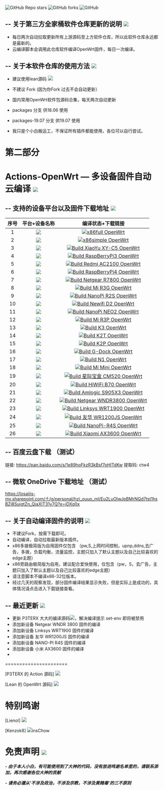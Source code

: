 ![GitHub Repo stars](https://img.shields.io/github/stars/insChow/Actions-OpenWrt?color=Blue&label=Stars&style=for-the-badge)
![GitHub forks](https://img.shields.io/github/forks/insChow/Actions-OpenWrt?color=Blue&label=Fork&style=for-the-badge)
![GitHub](https://img.shields.io/github/license/insChow/Actions-OpenWrt?color=Blue&style=for-the-badge)


-- 关于第三方全家桶软件仓库更新的说明 [![](https://img.shields.io/badge/-软件库更新说明-lightgrey.svg)](#软件库更新说明-)
-------------

- 每日两次自动拉取更新所有上游源码至上方软件仓库，所以此软件仓库永远都是最新的。
- 云编译脚本会调用此仓库软件编译OpenWrt固件，每日一次编译。


-- 关于本软件仓库的使用方法 [![](https://img.shields.io/badge/-软件库使用方法-lightgrey.svg)](#软件库使用方法-)
-------------

- 建议使用lean源码 [![](https://img.shields.io/badge/Lean-源码-orange.svg)](https://github.com/coolsnowwolf/lede)

- 不建议 Fork (因为你Fork 过去不会自动更新）

- 国内常用OpenWrt软件包源码合集，每天两次自动更新

- packages 分支 供18.06 使用

- packages-19.07 分支 供19.07 使用

- 我只是个小白搬运工，不保证所有插件都能使用，各位可以自行尝试。

第二部分
======================

Actions-OpenWrt — 多设备固件自动云编译 [![](https://img.shields.io/badge/-云编译固件-green.svg)](#云编译固件-)
======================

-- 支持的设备平台以及固件下载地址 [![](https://img.shields.io/badge/-设备及固件列表下载-lightgrey.svg)](#设备及固件列表下载-)
-------------

|    序号   |     平台+设备名称     |   编译状态+下载链接 |  
| :-----------------: | :-------------: |:-----------------: | 
| 1 |   [![](https://img.shields.io/badge/OpenWrt-x86%E5%A4%9A%E6%8B%A8%E6%9E%81%E7%AE%80%E7%89%88-lightgrey.svg)](https://github.com/insChow/Actions-OpenWrt/actions?query=workflow%3A%22x86%E5%A4%9A%E6%8B%A8%E6%9E%81%E7%AE%80+OpenWrt%22)    | [![x86full OpenWrt](https://github.com/insChow/Actions-OpenWrt/actions/workflows/x86full.yml/badge.svg)](https://github.com/insChow/Actions-OpenWrt/actions/workflows/x86full.yml) |
| 2 |   [![](https://img.shields.io/badge/OpenWrt-x86%E6%97%81%E8%B7%AF%E7%94%B1%E6%9E%81%E7%AE%80%E7%89%88-yellowgreen.svg)](https://github.com/insChow/Actions-OpenWrt/actions?query=workflow%3A%22x86%E6%97%81%E8%B7%AF%E7%94%B1%E6%9E%81%E7%AE%80+OpenWrt%22)    | [![x86simple OpenWrt](https://github.com/insChow/Actions-OpenWrt/actions/workflows/x86simple.yml/badge.svg)](https://github.com/insChow/Actions-OpenWrt/actions/workflows/x86simple.yml) |
| 3 |   [![](https://img.shields.io/badge/OpenWrt-%E5%B0%8F%E5%A8%B1%20C5-lightgrey.svg)](https://github.com/insChow/Actions-OpenWrt/actions?query=workflow%3A%22Build+XiaoYu+XY-C5+OpenWrt%22)    | [![Build XiaoYu XY-C5 OpenWrt](https://github.com/insChow/Actions-OpenWrt/workflows/Build%20XiaoYu%20XY-C5%20OpenWrt/badge.svg)](https://github.com/insChow/Actions-OpenWrt/actions?query=workflow%3A%22Build+XiaoYu+XY-C5+OpenWrt%22) |
| 4 |   [![](https://img.shields.io/badge/OpenWrt-%E6%A0%91%E8%8E%93%E6%B4%BE%203B%2F3B%2B-yellowgreen.svg)](https://github.com/insChow/Actions-OpenWrt/actions?query=workflow%3A%22Build+RaspBerryPi3+OpenWrt%22)    | [![Build RaspBerryPi3 OpenWrt](https://github.com/insChow/Actions-OpenWrt/workflows/Build%20RaspBerryPi3%20OpenWrt/badge.svg)](https://github.com/insChow/Actions-OpenWrt/actions?query=workflow%3A%22Build+RaspBerryPi3+OpenWrt%22) |
| 5 |   [![](https://img.shields.io/badge/OpenWrt-%E7%BA%A2%E7%B1%B3%20AC2100-lightgrey.svg)](https://github.com/insChow/Actions-OpenWrt/actions?query=workflow%3A%22Build+Redmi+AC2100+OpenWrt%22)    | [![Build Redmi AC2100 OpenWrt](https://github.com/insChow/Actions-OpenWrt/workflows/Build%20Redmi%20AC2100%20OpenWrt/badge.svg)](https://github.com/insChow/Actions-OpenWrt/actions?query=workflow%3A%22Build+Redmi+AC2100+OpenWrt%22) |
| 6 |   [![](https://img.shields.io/badge/OpenWrt-%E6%A0%91%E8%8E%93%E6%B4%BE%204B-yellowgreen.svg)](https://github.com/insChow/Actions-OpenWrt/actions?query=workflow%3A%22Build+RaspBerryPi4+OpenWrt%22)    | [![Build RaspBerryPi4 OpenWrt](https://github.com/insChow/Actions-OpenWrt/workflows/Build%20RaspBerryPi4%20OpenWrt/badge.svg)](https://github.com/insChow/Actions-OpenWrt/actions?query=workflow%3A%22Build+RaspBerryPi4+OpenWrt%22) |
| 7 |   [![](https://img.shields.io/badge/OpenWrt-%E7%BD%91%E4%BB%B6%20R7800-lightgrey.svg)](https://github.com/insChow/Actions-OpenWrt/actions?query=workflow%3A%22Build+Netgear+R7800+OpenWrt%22)    | [![Build Netgear R7800 OpenWrt](https://github.com/insChow/Actions-OpenWrt/workflows/Build%20Netgear%20R7800%20OpenWrt/badge.svg)](https://github.com/insChow/Actions-OpenWrt/actions?query=workflow%3A%22Build+Netgear+R7800+OpenWrt%22) |
| 8 |   [![](https://img.shields.io/badge/OpenWrt-%E5%B0%8F%E7%B1%B3%20R3G-yellowgreen.svg)](https://github.com/insChow/Actions-OpenWrt/actions?query=workflow%3A%22Build+Mi+R3G+OpenWrt%22)    | [![Build Mi R3G OpenWrt](https://github.com/insChow/Actions-OpenWrt/workflows/Build%20Mi%20R3G%20OpenWrt/badge.svg)](https://github.com/insChow/Actions-OpenWrt/actions?query=workflow%3A%22Build+Mi+R3G+OpenWrt%22) |
| 9 |   [![](https://img.shields.io/badge/OpenWrt-NanoPi%20R2S-lightgrey.svg)](https://github.com/insChow/Actions-OpenWrt/actions?query=workflow%3A%22Build+NanoPi+R2S+OpenWrt%22)    | [![Build NanoPi R2S OpenWrt](https://github.com/insChow/Actions-OpenWrt/workflows/Build%20NanoPi%20R2S%20OpenWrt/badge.svg)](https://github.com/insChow/Actions-OpenWrt/actions?query=workflow%3A%22Build+NanoPi+R2S+OpenWrt%22) |
| 10 |   [![](https://img.shields.io/badge/OpenWrt-Newwifi3%20D2-yellowgreen.svg)](https://github.com/insChow/Actions-OpenWrt/actions?query=workflow%3A%22Build+Newifi+D2+OpenWrt%22)    | [![Build Newifi D2 OpenWrt](https://github.com/insChow/Actions-OpenWrt/workflows/Build%20Newifi%20D2%20OpenWrt/badge.svg)](https://github.com/insChow/Actions-OpenWrt/actions?query=workflow%3A%22Build+Newifi+D2+OpenWrt%22) |
| 11 |   [![](https://img.shields.io/badge/OpenWrt-NanoPi%20NEO2-lightgrey.svg)](https://github.com/insChow/Actions-OpenWrt/actions?query=workflow%3A%22Build+NanoPi+NEO2+OpenWrt%22)    | [![Build NanoPi NEO2 OpenWrt](https://github.com/insChow/Actions-OpenWrt/workflows/Build%20NanoPi%20NEO2%20OpenWrt/badge.svg)](https://github.com/insChow/Actions-OpenWrt/actions?query=workflow%3A%22Build+NanoPi+NEO2+OpenWrt%22) |
| 12 |   [![](https://img.shields.io/badge/OpenWrt-%E5%B0%8F%E7%B1%B3%20R3P-yellowgreen.svg)](https://github.com/insChow/Actions-OpenWrt/actions?query=workflow%3A%22Build+Mi+R3P+OpenWrt%22)    | [![Build Mi R3P OpenWrt](https://github.com/insChow/Actions-OpenWrt/workflows/Build%20Mi%20R3P%20OpenWrt/badge.svg)](https://github.com/insChow/Actions-OpenWrt/actions?query=workflow%3A%22Build+Mi+R3P+OpenWrt%22) |
| 13 |   [![](https://img.shields.io/badge/OpenWrt-K3-lightgrey.svg)](https://github.com/insChow/Actions-OpenWrt/actions?query=workflow%3A%22Build+K3+OpenWrt%22)    | [![Build K3 OpenWrt](https://github.com/insChow/Actions-OpenWrt/workflows/Build%20K3%20OpenWrt/badge.svg)](https://github.com/insChow/Actions-OpenWrt/actions?query=workflow%3A%22Build+K3+OpenWrt%22) |
| 14 |   [![](https://img.shields.io/badge/OpenWrt-K2T-yellowgreen.svg)](https://github.com/insChow/Actions-OpenWrt/actions?query=workflow%3A%22Build+K2T+OpenWrt%22)    | [![Build K2T OpenWrt](https://github.com/insChow/Actions-OpenWrt/workflows/Build%20K2T%20OpenWrt/badge.svg)](https://github.com/insChow/Actions-OpenWrt/actions?query=workflow%3A%22Build+K2T+OpenWrt%22) |
| 15 |   [![](https://img.shields.io/badge/OpenWrt-K2P-lightgrey.svg)](https://github.com/insChow/Actions-OpenWrt/actions?query=workflow%3A%22Build+K2P+OpenWrt%22)    | [![Build K2P OpenWrt](https://github.com/insChow/Actions-OpenWrt/workflows/Build%20K2P%20OpenWrt/badge.svg)](https://github.com/insChow/Actions-OpenWrt/actions?query=workflow%3A%22Build+K2P+OpenWrt%22) |
| 16 |   [![](https://img.shields.io/badge/OpenWrt-%E7%AB%9F%E6%96%97%E4%BA%91-yellowgreen.svg)](https://github.com/insChow/Actions-OpenWrt/actions?query=workflow%3A%22Build+G-Dock+OpenWrt%22)    | [![Build G-Dock OpenWrt](https://github.com/insChow/Actions-OpenWrt/workflows/Build%20G-Dock%20OpenWrt/badge.svg)](https://github.com/insChow/Actions-OpenWrt/actions?query=workflow%3A%22Build+G-Dock+OpenWrt%22) |
| 17 |   [![](https://img.shields.io/badge/OpenWrt-N1%20%E7%9B%92%E5%AD%90-lightgrey.svg)](https://github.com/insChow/Actions-OpenWrt/actions?query=workflow%3A%22Build+N1+OpenWrt%22)    | [![Build N1 OpenWrt](https://github.com/insChow/Actions-OpenWrt/workflows/Build%20N1%20OpenWrt/badge.svg)](https://github.com/insChow/Actions-OpenWrt/actions?query=workflow%3A%22Build+N1+OpenWrt%22) |
| 18 |   [![](https://img.shields.io/badge/OpenWrt-%E5%B0%8F%E7%B1%B3%20Mini-yellowgreen.svg)](https://github.com/insChow/Actions-OpenWrt/actions?query=workflow%3A%22Build+Mi+Mini+OpenWrt%22)    | [![Build Mi Mini OpenWrt](https://github.com/insChow/Actions-OpenWrt/workflows/Build%20Mi%20Mini%20OpenWrt/badge.svg)](https://github.com/insChow/Actions-OpenWrt/actions?query=workflow%3A%22Build+Mi+Mini+OpenWrt%22) |
| 19 |   [![](https://img.shields.io/badge/OpenWrt-%E6%98%9F%E9%99%85%E5%AE%9D%E7%9B%92%20CM520-lightgrey.svg)](https://github.com/insChow/Actions-OpenWrt/actions?query=workflow%3A%22Build+%E6%98%9F%E9%99%85%E5%AE%9D%E7%9B%92+CM520+OpenWrt%22)    | [![Build 星际宝盒 CM520 OpenWrt](https://github.com/insChow/Actions-OpenWrt/workflows/Build%20%E6%98%9F%E9%99%85%E5%AE%9D%E7%9B%92%20CM520%20OpenWrt/badge.svg)](https://github.com/insChow/Actions-OpenWrt/actions?query=workflow%3A%22Build+%E6%98%9F%E9%99%85%E5%AE%9D%E7%9B%92+CM520+OpenWrt%22) |
| 20 |   [![](https://img.shields.io/badge/OpenWrt-%E6%9E%81%E8%B7%AF%E7%94%B1%20B70-yellowgreen.svg)](https://github.com/insChow/Actions-OpenWrt/actions?query=workflow%3A%22Build+HiWiFi+B70+OpenWrt%22)    | [![Build HiWiFi B70 OpenWrt](https://github.com/insChow/Actions-OpenWrt/workflows/Build%20HiWiFi%20B70%20OpenWrt/badge.svg)](https://github.com/insChow/Actions-OpenWrt/actions?query=workflow%3A%22Build+HiWiFi+B70+OpenWrt%22) |
| 21 |   [![](https://img.shields.io/badge/OpenWrt-Amlogic%20S905X3-lightgrey.svg)](https://github.com/insChow/Actions-OpenWrt/actions?query=workflow%3A%22Build+Amlogic+S905X3+OpenWrt%22)    | [![Build Amlogic S905X3 OpenWrt](https://github.com/insChow/Actions-OpenWrt/workflows/Build%20Amlogic%20S905X3%20OpenWrt/badge.svg)](https://github.com/insChow/Actions-OpenWrt/actions?query=workflow%3A%22Build+Amlogic+S905X3+OpenWrt%22) |
| 22 |   [![](https://img.shields.io/badge/OpenWrt-NetgearWNDR3800-yellowgreen.svg)](https://github.com/insChow/Actions-OpenWrt/actions?query=workflow%3A%22Netgear+WNDR3800+OpenWrt%22)    | [![Build Netgear WNDR3800 OpenWrt](https://github.com/insChow/Actions-OpenWrt/workflows/Build%20Netgear%20WNDR3800%20OpenWrt/badge.svg)](https://github.com/insChow/Actions-OpenWrt/actions?query=workflow%3A%22Netgear+WNDR3800+OpenWrt%22) |
| 23 |   [![](https://img.shields.io/badge/OpenWrt-LinksysWRT1900-lightgrey.svg)](https://github.com/insChow/Actions-OpenWrt/actions?query=workflow%3A%22Build+Linksys+WRT1900+OpenWrt%22)    | [![Build Linksys WRT1900 OpenWrt](https://github.com/insChow/Actions-OpenWrt/workflows/Build%20Linksys%20WRT1900%20OpenWrt/badge.svg)](https://github.com/insChow/Actions-OpenWrt/actions?query=workflow%3A%22Build+Linksys+WRT1900+OpenWrt%22) |
| 24 |   [![](https://img.shields.io/badge/OpenWrt-友华WR1200JS-yellowgreen.svg)](https://github.com/insChow/Actions-OpenWrt/actions?query=workflow%3A%22Build+%E5%8F%8B%E5%8D%8E+WR1200JS+OpenWrt%22)    | [![Build 友华 WR1200JS OpenWrt](https://github.com/insChow/Actions-OpenWrt/workflows/Build%20%E5%8F%8B%E5%8D%8E%20WR1200JS%20OpenWrt/badge.svg)](https://github.com/insChow/Actions-OpenWrt/actions?query=workflow%3A%22Build+%E5%8F%8B%E5%8D%8E+WR1200JS+OpenWrt%22) |
| 25 |   [![](https://img.shields.io/badge/OpenWrt-NANOPI--R4S-lightgrey)](https://github.com/insChow/Actions-OpenWrt/actions?query=workflow%3A%22Build+NanoPi-R4S+OpenWrt%22)    | [![Build NanoPi-R4S OpenWrt](https://github.com/insChow/Actions-OpenWrt/workflows/Build%20NanoPi-R4S%20OpenWrt/badge.svg)](https://github.com/insChow/Actions-OpenWrt/actions?query=workflow%3A%22Build+NanoPi-R4S+OpenWrt%22) |
| 26 |   [![](https://img.shields.io/badge/OpenWrt-XIAOMI--AX3600-yellowgreen)](https://github.com/insChow/Actions-OpenWrt/actions/workflows/mi_ax3600.yml)    | [![Build Xiaomi AX3600 OpenWrt](https://github.com/insChow/Actions-OpenWrt/actions/workflows/mi_ax3600.yml/badge.svg)](https://github.com/insChow/Actions-OpenWrt/actions/workflows/mi_ax3600.yml) |

-- 百度云盘下载 （测试）
-------------

链接: https://pan.baidu.com/s/1e89hoFkzR3kBsf7oHlTdKw 提取码: ctw4 

-- 微软 OneDrive 下载地址 （测试）
-------------

https://losaiiis-my.sharepoint.com/:f:/g/personal/hzj_ouuo_ml/Eu2LuOIwJpBMrNQd7tst1hsBZj8SujgtZn_QjaXIT31y7Q?e=jDXq0x

-- 关于自动编译固件的说明 [![](https://img.shields.io/badge/-自动编译说明-lightgrey.svg)](#自动编译说明-)
-------------

- 不建议Fork，按需下载即可。
- 自动编译，自动拉取最新版本插件。
- x86多拨极简版为自用固件仅包含 （pw,S,上网时间控制，upnp,ddns,去广告，多拨，负载均衡，流量监控，主题只加入了默认主题以及自己比较喜欢的edge主题）
- x86旁路由极简版为自用，建议配合爱快使用，仅包含（pw，S，去广告，主题只加入了默认主题以及自己比较喜欢的edge主题）
- 请注意脚本不编译x86-32位版本。
- 经过几天的观察发现，部分固件编译结果显示失败，但是实际上是成功的，具体情况请点击进入下载链接查看。

-- 最近更新 [![](https://img.shields.io/badge/-最近更新-lightgrey.svg)](#最近更新-)
-------------
- 更新 P3TERX 大大的编译源码[![](https://img.shields.io/badge/P3TERX-源码-orange.svg)](https://github.com/P3TERX/Actions-OpenWrt)，解决编译提示 set-env 即将被禁用
- 添加新设备 Netgear WNDR 3800 固件的编译
- 添加新设备 Linksys WRT1900 固件的编译
- 添加新设备 友华 WR1200JS 固件的编译
- 添加新设备 NANO-PI R4S 固件的编译
- 添加新设备 小米 AX3600 固件的编译
- 

======================
 
[P3TERX 的 Action 源码] [![](https://img.shields.io/badge/P3TERX-源码-orange.svg)](https://github.com/P3TERX/Actions-OpenWrt)

[Lean 的 OpenWrt 源码] [![](https://img.shields.io/badge/Lean-源码-orange.svg)](https://github.com/coolsnowwolf/lede)

特别鸣谢
======================
[Lienol] [![](https://img.shields.io/badge/Lienol-%E6%BA%90%E7%A0%81-orange.svg)](https://github.com/Lienol)

[Kenzok8] [![](https://img.shields.io/badge/Kenzok8-%E6%BA%90%E7%A0%81-orange.svg)](https://github.com/kenzok8)insChow

免责声明 [![](https://img.shields.io/badge/-免责声明-green.svg)](#免责声明-)
======================
***- 由于本人小白，有可能使用到了大神的代码，没有放进鸣谢名单里的，请联系添加，再次感谢各位大神的贡献***

***- 请务必遵从‘不涉及政治，不涉及宗教，不涉及黄赌毒’的三不原则***


